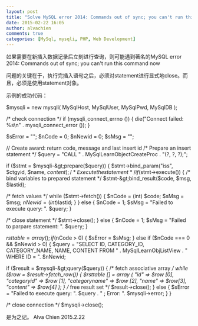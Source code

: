 ```yaml
---
layout: post
title: "Solve MySQL error 2014: Commands out of sync; you can't run this command now"
date: 2015-02-22 16:05
author: alvachien
comments: true
categories: [MySql, mysqli, PHP, Web Development]
---
```

如果需要在新插入数据记录后立刻进行查询，则可能遇到著名的MySQL error 2014: Commands out of sync; you can't run this command now

问题的关键在于，执行完插入语句之后，必须对statement进行显式地close。而且，必须是使用statement对象。

示例的成功代码：

$mysqli = new mysqli( MySqlHost, MySqlUser, MySqlPwd, MySqlDB );

/* check connection */
if (mysqli_connect_errno ()) {
die("Connect failed: %s\n" . mysqli_connect_error ());
}

$sError = "";
$nCode = 0;
$nNewid = 0;
$sMsg = "";

// Create award: return code, message and last insert id
/* Prepare an insert statement */
$query = "CALL " . MySqlLearnObjectCreateProc . "(?, ?, ?);";

if ($stmt = $mysqli-&gt;prepare($query)) {
$stmt-&gt;bind_param("iss", $ctgyid, $name, $content);
/* Execute the statement */
if ($stmt-&gt;execute()) {
/* bind variables to prepared statement */
$stmt-&gt;bind_result($code, $msg, $lastid);

/* fetch values */
while ($stmt-&gt;fetch()) {
$nCode = (int) $code;
$sMsg = $msg;
$nNewid = (int)$lastid;
}
} else {
$nCode = 1;
$sMsg = "Failed to execute query: ". $query;
}

/* close statement */
$stmt-&gt;close();
} else {
$nCode = 1;
$sMsg = "Failed to parpare statement: ". $query;
}

$rsttable = array();
if ($nCode &gt; 0) {
$sError = $sMsg;
} else if ($nCode === 0 &amp;&amp; $nNewid &gt; 0) {
$query = "SELECT ID, CATEGORY_ID, CATEGORY_NAME, NAME, CONTENT FROM " . MySqlLearnObjListView . " WHERE ID = ". $nNewid;

if ($result = $mysqli-&gt;query($query)) {
/* fetch associative array */
while ($row = $result-&gt;fetch_row()) {
$rsttable [] = array (
"id" =&gt; $row [0],
"categoryid" =&gt; $row [1],
"categoryname" =&gt; $row [2],
"name" =&gt; $row[3],
"content" =&gt; $row[4]
);
}
/* free result set */
$result-&gt;close();
} else {
$sError = "Failed to execute query: ". $query . " ; Error: ". $mysqli-&gt;error;
}
}

/* close connection */
$mysqli-&gt;close();

是为之记。
Alva Chien
2015.2.22
